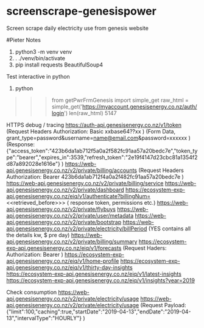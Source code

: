 # screenscrape-genesispower
Screen scrape daily electricity use from genesis website

#Pieter Notes
1. python3 -m venv venv
2. . ./venv/bin/activate
3. pip install requests BeautifulSoup4

Test interactive in python
1. python
>>> from getPwrFrmGenesis import simple_get
>>> raw_html = simple_get('https://myaccount.genesisenergy.co.nz/auth/login')
>>> len(raw_html)
5147

HTTPS debug / tracing
https://auth-api.genesisenergy.co.nz/v1/token 
    (Request Headers Authorization: Basic xxbase64??xx )
    (Form Data,  grant_type=password&username=name@email.com&password=xxxxxx )
    (Response: {"access_token":"423b6da1ab712f5a0a2f582fc91aa57a20bedc7e","token_type":"bearer","expires_in":3539,"refresh_token":"2e19f4147d23cbc81a1354f2d87a892028e1616e"} )
https://web-api.genesisenergy.co.nz/v2/private/billing/accounts
    (Request Headers Authorization: Bearer 423b6da1ab712f4a0a2f482fc91aa57a20bedc7e )
https://web-api.genesisenergy.co.nz/v2/private/billing/service
https://web-api.genesisenergy.co.nz/v2/private/dashboard
https://ecosystem-exp-api.genesisenergy.co.nz/eiq/v1/authenticate?billingNum=<<retrieved_before>>>
    ( response   token, permissions etc.)
https://web-api.genesisenergy.co.nz/v2/private/flybuys
https://web-api.genesisenergy.co.nz/v2/private/user/metadata
https://web-api.genesisenergy.co.nz/v2/private/bootstrap
https://web-api.genesisenergy.co.nz/v2/private/electricity/billPeriod
    (YES contains all the details kw, $ pre day)
https://web-api.genesisenergy.co.nz/v2/private/billing/summary
https://ecosystem-exp-api.genesisenergy.co.nz/eiq/v1/forecasts
   (Request Haders: Authorization: Bearer )
https://ecosystem-exp-api.genesisenergy.co.nz/eiq/v1/home-profile
https://ecosystem-exp-api.genesisenergy.co.nz/eiq/v1/thirty-day-insights  
https://ecosystem-exp-api.genesisenergy.co.nz/eiq/v1/latest-insights
https://ecosystem-exp-api.genesisenergy.co.nz/eiq/v1/insights?year=2019

Check consumption
https://web-api.genesisenergy.co.nz/v2/private/electricity/usage
https://web-api.genesisenergy.co.nz/v2/private/electricity/usage
   (Request Payload: {"limit":100,"caching":true,"startDate":"2019-04-13","endDate":"2019-04-13","intervalType":"HOURLY"} )





